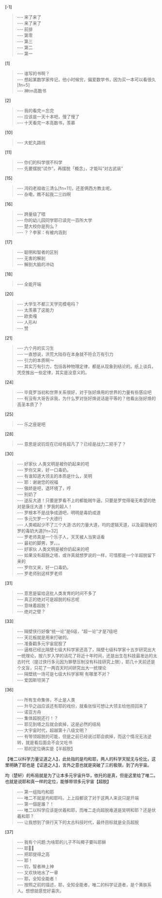
[-1] 
>--- 来了来了<br>
>--- 来了来了<br>
>--- 前排<br>
>--- 第零<br>
>--- 第三<br>
>--- 第二<br>
>--- 第一<br>

[1] 
>--- 谁写的书啊？<br>
>--- 想起某数学家传记，他小时候穷，偏爱数学书，因为买一本可以看很久[fn=5]<br>
>--- 神tm高数书<br>

[2] 
>--- 我的看完＝忘完<br>
>--- 应该是一天十本吧，慢了慢了<br>
>--- 十天看完一本高数书，羡慕<br>

[10] 
>--- 大蛇丸路线<br>

[11] 
>--- 你们的科学很不科学<br>
>--- 先要摆脱“试作”，再摆脱「概念」，才能叫“对古武装”<br>

[15] 
>--- 鸿钧老祖收三清么[fn=11]，还差俩西方教主呢。<br>
>--- 杂嘞，瞧不起我二三四啊<br>

[16] 
>--- 跨量级了喂<br>
>--- 你的幼儿园同学耶已读完一百所大学<br>
>--- 楚大校你是狗么？<br>
>--- ？？李家：有被内涵到<br>

[17] 
>--- 聪明和智者的区别<br>
>--- 无害的解剖<br>
>--- 解剖大脑的冲动<br>

[18] 
>--- 全能开端<br>

[20] 
>--- 大学生不都三天学完模电吗？<br>
>--- 太羡慕了这能力<br>
>--- 欧卖嘎<br>
>--- 人形AI<br>
>--- 赞<br>

[21] 
>--- 六个月的实习生<br>
>--- 一直想说，洪荒大陆存在本身就不符合万有引力<br>
>--- 引力的本质啊～<br>
>--- 其实万有引力，包括各种物理定律，都是从现象到结论的。纸上谈兵，凭空推出一些定律，其实是没意义的。<br>

[24] 
>--- 毕竟罗当初和世界关系很好，对于张好焕用的世界的力量有些感应吧<br>
>--- 有没有大哥告诉我，为什么罗对张好焕说话是平等的？他看出张好焕的高圣本质了？<br>

[25] 
>--- 乐之座是吧<br>

[28] 
>--- 意思是说钧现在已经有超凡了？已经是战力二把手了？<br>

[30] 
>--- 好家伙 人类文明是被你奶起来的吧<br>
>--- 罗你又来，好一口毒奶。<br>
>--- 有谁知道大领主的本质是什么，吴明<br>
>--- 耶：谢谢您的祝福<br>
>--- 傲娇是吧，退环境了，哼<br>
>--- 别奶了<br>
>--- 逆反大道！只要是罗看不上的都能贼牛逼，只要是罗觉得毫无希望的绝对是康庄大道！罗我的超人！<br>
>--- 罗根本不是战争成道吧，明明是毒奶成道<br>
>--- 多元欠罗一个大德行<br>
>--- 人类崛起少不了三个大道:古的力量大道，均的逻辑天道，以及最隐秘的罗的毒奶大道[fn=32]<br>
>--- 罗老师真是一个乐子人，天天被人当笑话看<br>
>--- 最初的脚男，罗。。。<br>
>--- 好家伙 人类文明是被你奶起来的吧<br>
>--- 如果没有超脱之塔，或许真就想罗说的一样，可惜那是一个半超脱留下来的<br>
>--- 罗你又来，好一口毒奶。<br>
>--- 罗老师别这样罗老师<br>

[31] 
>--- 意思是留给这批人类发育的时间不多了<br>
>--- 真正的绝对可是超脱的标志呢<br>
>--- 意味着超脱？<br>
>--- 绝对之壁？<br>

[33] 
>--- 隔壁侠行好像“统一论”是6级，“超一论”才是7级吧<br>
>--- 天花板就是用来打破的。<br>
>--- 准备戳多元宇宙屁股了<br>
>--- 逼格已经比隔壁七级大科学家还高了，隔壁七级科学家十五岁研究出大一统理论，按六岁入学的话花了将近十年时间，还是出生在科技最发达的太古时代（提过侠行多元因为罪孽压制没有科技研究上限），耶几十天前还是个文盲，只花了一两百天时间研究出大一统理论<br>
>--- 隔壁统一场可是七级大科学家啊  有哪里不对？<br>
>--- 爱因斯坦哭了<br>

[36] 
>--- 所有生命集体，不止是人类<br>
>--- 升华之战应该还有耶的戏份，就看张恒可想让大领主给他捞回来了<br>
>--- 诺亚方舟<br>
>--- 集体超脱还行！？<br>
>--- 耶见到塔之后就会疯掉，这是必然的结局<br>
>--- 大宇宙时代，超越第十八级文明？<br>
>--- 有带领超脱的可能，但是之前已经说过耶会疯掉，而这个情况无法逆转，就是看后面会不会又吃书<br>
>--- 耶的定位确实是【半超脱】

【唯二以科学力量证道之人】，此处指的是均和耶，两人的科学天赋无与伦比，这里明确了耶也是【证道之人】，言外之意也就是突破了三的极限，到了内宇宙。

均（楚轩）的布局就是为了让本多元宇宙升华，依托的是真，但是这里给了唯二。也就是说耶和真一样的定位，能够带领多元宇宙【超脱】<br>
>--- 第一组指均和耶<br>
>--- 唯二不就是均和耶吗，上上段都说了对于这两人来说只是开端<br>
>--- 第一個是誰？！<br>
>--- 唯二以科学应该是伏羲和耶，而唯二走向超脱难道是吴明和耶？还是伏羲和耶？<br>
>--- 让我想到了侠行天下的太古科技时代，最终目标就是全员超脱<br>

[37] 
>--- 我有个问题:为啥耶的儿子不叫椰子要叫耶稣<br>
>--- 耶✌🏻<br>
>--- 把耶提得之高<br>
>--- 耶！<br>
>--- 钧，智者神上神<br>
>--- 又欢快地水了一章<br>
>--- 耶，全知全能者！<br>
>--- 按照之前的描述，耶，全知全能者，唯二的科学证道者，是个黄肤系人。想想就感觉好喜庆。<br>
